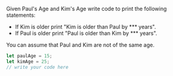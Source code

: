 Given Paul's Age and Kim's Age write code to print the following statements:

- If Kim is older print "Kim is older than Paul by *** years".
- If Paul is older print "Paul is older than Kim by *** years".

You can assume that Paul and Kim are not of the same age.

```js
let paulAge = 15;
let kimAge = 25;
// write your code here
```

